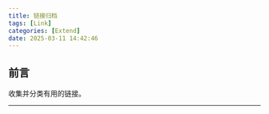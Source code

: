 ```yaml
---
title: 链接归档
tags: [Link]
categories: [Extend]
date: 2025-03-11 14:42:46
---
```


## 前言

收集并分类有用的链接。

---
